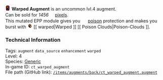 ![ ](https://raw.githubusercontent.com/Ceterai/Enternia/main/items/augments/back/ct_warped_augment.png) **Warped Augment** is an uncommon lvl.4 augment.  
Can be sold for *1456* <img src="https://starbounder.org/mediawiki/images/2/21/Pixel.png" width="12" height="16"/> [pixels](https://starbounder.org/Pixel).  
This mutated EPP module gives you <img src="https://starbounder.org/mediawiki/images/d/dd/Poison_%28Attack%29.png" width="16" height="16"/> [poison](https://starbounder.org/Weapons#Elemental_Damage) protection and makes you burst with ![ ](https://raw.githubusercontent.com/Ceterai/Enternia/main/items/throwables/ct_warped_hive.png) [[ warped|Warped ]] [[ Poison Clouds|Poison-Clouds ]].

### Technical Information

Tags: `augment` `data_source` `enhancement` `warped`  
Level: 4  
Species: [Generic](https://starbounder.org/Perfectly_Generic_Item)  
In-game ID: `ct_warped_augment`  
File path (GitHub link): [`/items/augments/back/ct_warped_augment.augment`](https://github.com/Ceterai/Enternia/blob/main/items/augments/back/ct_warped_augment.augment)
